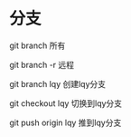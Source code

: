 # 分支

</hr>

git branch 所有

git branch -r 远程

git branch lqy 创建lqy分支

git checkout lqy  切换到lqy分支


git push origin lqy 推到lqy分支
